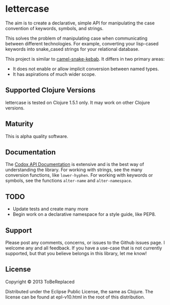 # lettercase

The aim is to create a declarative, simple API for manipulating the case convention of keywords, symbols, and strings.

This solves the problem of manipulating case when communicating between different technologies.  For example, converting your lisp-cased keywords into snake_cased strings for your relational database.

This project is similar to [camel-snake-kebab].  It differs in two primary areas:

- It does not enable or allow implicit conversion between named types.
- It has aspirations of much wider scope.

## Supported Clojure Versions

lettercase is tested on Clojure 1.5.1 only.  It may work on other Clojure versions.

## Maturity

This is alpha quality software.

<!-- ## Installation -->

<!-- lettercase is available as a Maven artifact from [Clojars]: -->
<!-- ```clojure -->
<!-- [org.tobereplaced/lettercase "0.1.0"] -->
<!-- ``` -->
<!-- lettercase follows [Semantic Versioning].  Please note that this means the public API for this library is not considered stable. -->

## Documentation

The [Codox API Documentation] is extensive and is the best way of understanding the library.  For working with strings, see the many conversion functions, like `lower-hyphen`.  For working with keywords or symbols, see the functions `alter-name` and `alter-namespace`.

## TODO

- Update tests and create many more
- Begin work on a declarative namespace for a style guide, like PEP8.

## Support

Please post any comments, concerns, or issues to the Github issues page.  I welcome any and all feedback.  If you have a use-case that is not currently supported, but that you believe belongs in this library, let me know!

## License

Copyright © 2013 ToBeReplaced

Distributed under the Eclipse Public License, the same as Clojure.  The license can be found at epl-v10.html in the root of this distribution.

[camel-snake-kebab]: https://github.com/qerub/camel-snake-kebab
[Clojars]: http://clojars.org/org.tobereplaced/mapply
[Semantic Versioning]: http://semver.org
[Codox API Documentation]: http://ToBeReplaced.github.com/lettercase
